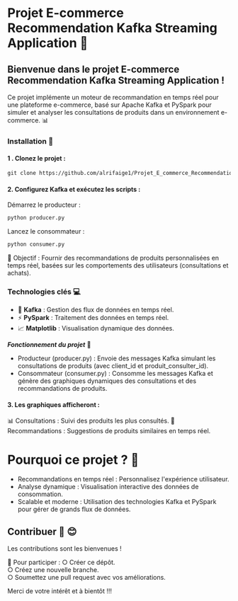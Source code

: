 # Projet E-commerce Recommendation Kafka Streaming Application 🚀

## Bienvenue dans le projet E-commerce Recommendation Kafka Streaming Application ! 
Ce projet implémente un moteur de recommandation en temps réel pour une plateforme e-commerce, basé sur Apache Kafka et PySpark pour simuler et analyser les consultations de produits dans un environnement e-commerce. 📊

### Installation 🚀

#### 1 . Clonez le projet :
```markdown
git clone https://github.com/alrifaige1/Projet_E_commerce_Recommendation_Kafka.git
```
#### 2. Configurez Kafka et exécutez les scripts :

Démarrez le producteur :
```markdown
python producer.py
```
Lancez le consommateur :
```markdown
python consumer.py
```


🎯 Objectif : Fournir des recommandations de produits personnalisées en temps réel, basées sur les comportements des utilisateurs (consultations et achats).

### Technologies clés 💻
- 🚛 ****Kafka**** : Gestion des flux de données en temps réel.
- ⚡ ****PySpark**** : Traitement des données en temps réel.
- 📈 ****Matplotlib**** : Visualisation dynamique des données.

**_Fonctionnement du projet_** 🔧
- Producteur (producer.py) : Envoie des messages Kafka simulant les consultations de produits (avec client_id et produit_consulter_id).
- Consommateur (consumer.py) : Consomme les messages Kafka et génère des graphiques dynamiques des consultations et des recommandations de produits.


#### 3. Les graphiques afficheront :

📊 Consultations : Suivi des produits les plus consultés.
🎯 Recommandations : Suggestions de produits similaires en temps réel.

# Pourquoi ce projet ? 🤔
- Recommandations en temps réel : Personnalisez l'expérience utilisateur.
- Analyse dynamique : Visualisation interactive des données de consommation.
- Scalable et moderne : Utilisation des technologies Kafka et PySpark pour gérer de grands flux de données.

## Contribuer 🤝 😊
Les contributions sont les bienvenues ! 

🎉 Pour participer :
○ Créer ce dépôt.  
○ Créez une nouvelle branche.  
○ Soumettez une pull request avec vos améliorations.


Merci de votre intérêt et à bientôt !!!
